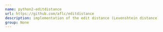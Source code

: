 ```yaml
---
name: python2-editdistance
url: https://github.com/aflc/editdistance
description: implementation of the edit distance (Levenshtein distance). URL : https://github.com/aflc/editdistance Groups : None
group: None
---
```


